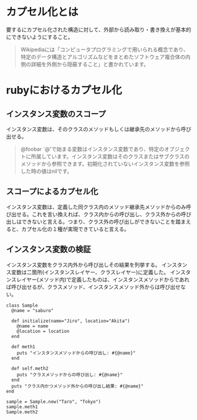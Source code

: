 # カプセル化とは
要するにカプセル化された構造に対して、外部から読み取り・書き換えが基本的にできないようにすること。
> Wikipediaには「コンピュータプログラミングで用いられる概念であり、特定のデータ構造とアルゴリズムなどをまとめたソフトウェア複合体の内側の詳細を外側から隠蔽すること」と書かれています。

# rubyにおけるカプセル化
## インスタンス変数のスコープ
インスタンス変数は、そのクラスのメソッドもしくは継承先のメソッドから呼び出せる。
> @foobar
>`@'で始まる変数はインスタンス変数であり、特定のオブジェクトに所属しています。インスタンス変数はそのクラスまたはサブクラスのメソッドから参照できます。初期化されていないインスタンス変数を参照した時の値はnilです。 

## スコープによるカプセル化
インスタンス変数は、定義した同クラス内のメソッド継承先メソッドからのみ呼び出せる。これを言い換えれば、クラス内からの呼び出し、クラス外からの呼び出しはできないと言える。つまり、クラス外の呼び出しができないことを踏まえると、カプセル化の１種が実現できていると言える。

## インスタンス変数の検証
インスタンス変数をクラス内外から呼び出しその結果を列挙する。
インスタンス変数は二箇所(インスタンスレイヤー、クラスレイヤー)に定義した。
インスタンスレイヤー(メソッド内)で定義したものは、インスタンスメソッドからであれば呼び出せるが、クラスメソッド、インスタンスメソッド外からは呼び出せない。

```
class Sample
  @name = "saburo"

  def initialize(name="Jiro", location="Akita")
    @name = name
    @location = location
  end
  
  def meth1
    puts "インスタンスメソッドからの呼び出し: #{@name}"
  end

  def self.meth2
    puts "クラスメソッドからの呼び出し: #{@name}"
  end
  puts "クラス内かつメソッド外からの呼び出し結果: #{@name}"
end

sample = Sample.new("Taro", "Tokyo")
sample.meth1
Sample.meth2
```

